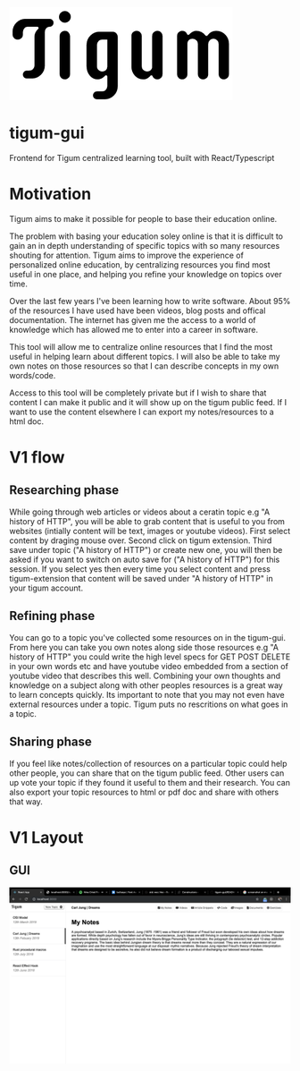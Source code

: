![alt text](https://github.com/bbsmithy/tigum-gui/blob/master/src/logo.png)


# tigum-gui

Frontend for Tigum centralized learning tool, built with React/Typescript


# Motivation

Tigum aims to make it possible for people to base their education online.

The problem with basing your education soley online is that it is difficult to gain an in depth understanding of specific topics with so many resources shouting for attention. Tigum aims to improve the experience of personalized online education, by centralizing resources you find most useful in one place, and helping you refine your knowledge on topics over time.

Over the last few years I've been learning how to write software. About 95% of the resources I have used have been videos, blog posts and offical documentation. The internet has given me the access to a world of knowledge which has allowed me to enter into a career in software.

This tool will allow me to centralize online resources that I find the most useful in helping learn about different topics. I will also be able to take my own notes on those resources so that I can describe concepts in my own words/code.

Access to this tool will be completely private but if I wish to share that content I can make it public and it will show up on the tigum public feed. If I want to use the content elsewhere I can export my notes/resources to a html doc.

# V1 flow

## Researching phase
While going through web articles or videos about a ceratin topic e.g "A history of HTTP", you will be able to grab content that is useful to you from websites (intially content will be text, images or youtube videos). First select content by draging mouse over. Second click on tigum extension. Third save under topic ("A history of HTTP") or create new one, you will then be asked if you want to switch on auto save for ("A history of HTTP") for this session. If you select yes then every time you select content and press tigum-extension that content will be saved under "A history of HTTP" in your tigum account.

## Refining phase
You can go to a topic you've collected some resources on in the tigum-gui. From here you can take you own notes along side those resources e.g "A history of HTTP" you could write the high level specs for GET POST DELETE in your own words etc and have youtube video embedded from a section of youtube video that describes this well. Combining your own thoughts and knowledge on a subject along with other peoples resources is a great way to learn concepts quickly. Its important to note that you may not even have external resources under a topic. Tigum puts no rescritions on what goes in a topic.

## Sharing phase
If you feel like notes/collection of resources on a particular topic could help other people, you can share that on the tigum public feed. Other users can up vote your topic if they found it useful to them and their research. You can also export your topic resources to html or pdf doc and share with others that way.


# V1 Layout

## GUI

![alt text](https://github.com/bbsmithy/tigum-gui/blob/master/tigum-gui-layout-v1.png)


